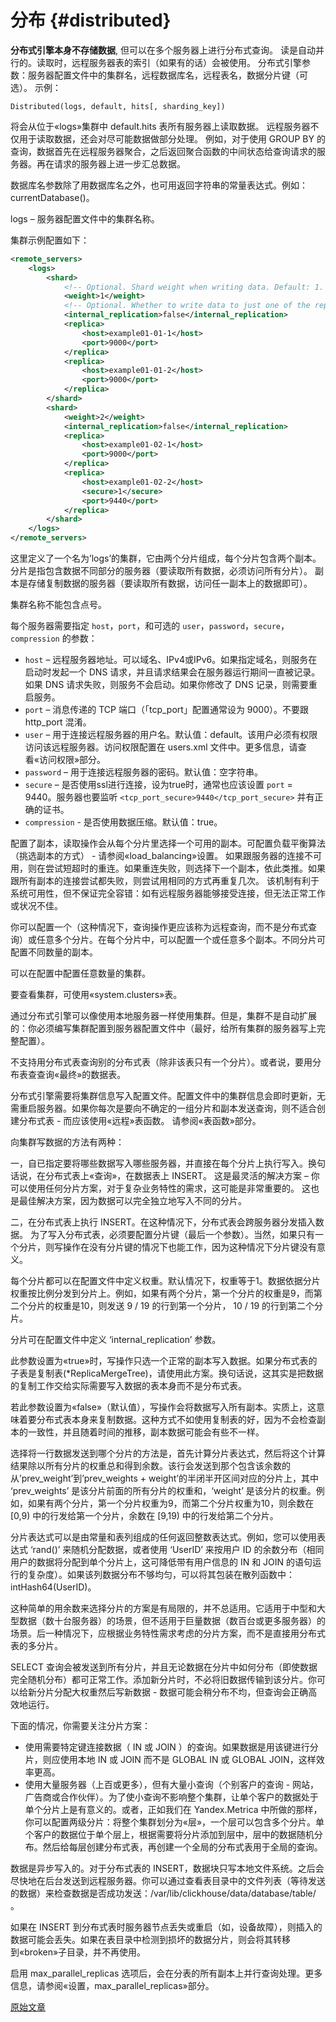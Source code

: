 # 分布 {#distributed}

**分布式引擎本身不存储数据**, 但可以在多个服务器上进行分布式查询。
读是自动并行的。读取时，远程服务器表的索引（如果有的话）会被使用。
分布式引擎参数：服务器配置文件中的集群名，远程数据库名，远程表名，数据分片键（可选）。
示例：

    Distributed(logs, default, hits[, sharding_key])

将会从位于«logs»集群中 default.hits 表所有服务器上读取数据。
远程服务器不仅用于读取数据，还会对尽可能数据做部分处理。
例如，对于使用 GROUP BY 的查询，数据首先在远程服务器聚合，之后返回聚合函数的中间状态给查询请求的服务器。再在请求的服务器上进一步汇总数据。

数据库名参数除了用数据库名之外，也可用返回字符串的常量表达式。例如：currentDatabase()。

logs – 服务器配置文件中的集群名称。

集群示例配置如下：

``` xml
<remote_servers>
    <logs>
        <shard>
            <!-- Optional. Shard weight when writing data. Default: 1. -->
            <weight>1</weight>
            <!-- Optional. Whether to write data to just one of the replicas. Default: false (write data to all replicas). -->
            <internal_replication>false</internal_replication>
            <replica>
                <host>example01-01-1</host>
                <port>9000</port>
            </replica>
            <replica>
                <host>example01-01-2</host>
                <port>9000</port>
            </replica>
        </shard>
        <shard>
            <weight>2</weight>
            <internal_replication>false</internal_replication>
            <replica>
                <host>example01-02-1</host>
                <port>9000</port>
            </replica>
            <replica>
                <host>example01-02-2</host>
                <secure>1</secure>
                <port>9440</port>
            </replica>
        </shard>
    </logs>
</remote_servers>
```

这里定义了一个名为’logs’的集群，它由两个分片组成，每个分片包含两个副本。
分片是指包含数据不同部分的服务器（要读取所有数据，必须访问所有分片）。
副本是存储复制数据的服务器（要读取所有数据，访问任一副本上的数据即可）。

集群名称不能包含点号。

每个服务器需要指定 `host`，`port`，和可选的 `user`，`password`，`secure`，`compression` 的参数：
- `host` – 远程服务器地址。可以域名、IPv4或IPv6。如果指定域名，则服务在启动时发起一个 DNS 请求，并且请求结果会在服务器运行期间一直被记录。如果 DNS 请求失败，则服务不会启动。如果你修改了 DNS 记录，则需要重启服务。
- `port` – 消息传递的 TCP 端口（「tcp_port」配置通常设为 9000）。不要跟 http_port 混淆。
- `user` – 用于连接远程服务器的用户名。默认值：default。该用户必须有权限访问该远程服务器。访问权限配置在 users.xml 文件中。更多信息，请查看«访问权限»部分。
- `password` – 用于连接远程服务器的密码。默认值：空字符串。
- `secure` – 是否使用ssl进行连接，设为true时，通常也应该设置 `port` = 9440。服务器也要监听 `<tcp_port_secure>9440</tcp_port_secure>` 并有正确的证书。
- `compression` - 是否使用数据压缩。默认值：true。

配置了副本，读取操作会从每个分片里选择一个可用的副本。可配置负载平衡算法（挑选副本的方式） - 请参阅«load_balancing»设置。
如果跟服务器的连接不可用，则在尝试短超时的重连。如果重连失败，则选择下一个副本，依此类推。如果跟所有副本的连接尝试都失败，则尝试用相同的方式再重复几次。
该机制有利于系统可用性，但不保证完全容错：如有远程服务器能够接受连接，但无法正常工作或状况不佳。

你可以配置一个（这种情况下，查询操作更应该称为远程查询，而不是分布式查询）或任意多个分片。在每个分片中，可以配置一个或任意多个副本。不同分片可配置不同数量的副本。

可以在配置中配置任意数量的集群。

要查看集群，可使用«system.clusters»表。

通过分布式引擎可以像使用本地服务器一样使用集群。但是，集群不是自动扩展的：你必须编写集群配置到服务器配置文件中（最好，给所有集群的服务器写上完整配置）。

不支持用分布式表查询别的分布式表（除非该表只有一个分片）。或者说，要用分布表查查询«最终»的数据表。

分布式引擎需要将集群信息写入配置文件。配置文件中的集群信息会即时更新，无需重启服务器。如果你每次是要向不确定的一组分片和副本发送查询，则不适合创建分布式表 - 而应该使用«远程»表函数。 请参阅«表函数»部分。

向集群写数据的方法有两种：

一，自已指定要将哪些数据写入哪些服务器，并直接在每个分片上执行写入。换句话说，在分布式表上«查询»，在数据表上 INSERT。
这是最灵活的解决方案 – 你可以使用任何分片方案，对于复杂业务特性的需求，这可能是非常重要的。
这也是最佳解决方案，因为数据可以完全独立地写入不同的分片。

二，在分布式表上执行 INSERT。在这种情况下，分布式表会跨服务器分发插入数据。
为了写入分布式表，必须要配置分片键（最后一个参数）。当然，如果只有一个分片，则写操作在没有分片键的情况下也能工作，因为这种情况下分片键没有意义。

每个分片都可以在配置文件中定义权重。默认情况下，权重等于1。数据依据分片权重按比例分发到分片上。例如，如果有两个分片，第一个分片的权重是9，而第二个分片的权重是10，则发送 9 / 19 的行到第一个分片， 10 / 19 的行到第二个分片。

分片可在配置文件中定义 ‘internal_replication’ 参数。

此参数设置为«true»时，写操作只选一个正常的副本写入数据。如果分布式表的子表是复制表(\*ReplicaMergeTree)，请使用此方案。换句话说，这其实是把数据的复制工作交给实际需要写入数据的表本身而不是分布式表。

若此参数设置为«false»（默认值），写操作会将数据写入所有副本。实质上，这意味着要分布式表本身来复制数据。这种方式不如使用复制表的好，因为不会检查副本的一致性，并且随着时间的推移，副本数据可能会有些不一样。

选择将一行数据发送到哪个分片的方法是，首先计算分片表达式，然后将这个计算结果除以所有分片的权重总和得到余数。该行会发送到那个包含该余数的从’prev_weight’到’prev_weights + weight’的半闭半开区间对应的分片上，其中 ‘prev_weights’ 是该分片前面的所有分片的权重和，‘weight’ 是该分片的权重。例如，如果有两个分片，第一个分片权重为9，而第二个分片权重为10，则余数在 \[0,9) 中的行发给第一个分片，余数在 \[9,19) 中的行发给第二个分片。

分片表达式可以是由常量和表列组成的任何返回整数表达式。例如，您可以使用表达式 ‘rand()’ 来随机分配数据，或者使用 ‘UserID’ 来按用户 ID 的余数分布（相同用户的数据将分配到单个分片上，这可降低带有用户信息的 IN 和 JOIN 的语句运行的复杂度）。如果该列数据分布不够均匀，可以将其包装在散列函数中：intHash64(UserID)。

这种简单的用余数来选择分片的方案是有局限的，并不总适用。它适用于中型和大型数据（数十台服务器）的场景，但不适用于巨量数据（数百台或更多服务器）的场景。后一种情况下，应根据业务特性需求考虑的分片方案，而不是直接用分布式表的多分片。

SELECT 查询会被发送到所有分片，并且无论数据在分片中如何分布（即使数据完全随机分布）都可正常工作。添加新分片时，不必将旧数据传输到该分片。你可以给新分片分配大权重然后写新数据 - 数据可能会稍分布不均，但查询会正确高效地运行。

下面的情况，你需要关注分片方案：

-   使用需要特定键连接数据（ IN 或 JOIN ）的查询。如果数据是用该键进行分片，则应使用本地 IN 或 JOIN 而不是 GLOBAL IN 或 GLOBAL JOIN，这样效率更高。
-   使用大量服务器（上百或更多），但有大量小查询（个别客户的查询 - 网站，广告商或合作伙伴）。为了使小查询不影响整个集群，让单个客户的数据处于单个分片上是有意义的。或者，正如我们在 Yandex.Metrica 中所做的那样，你可以配置两级分片：将整个集群划分为«层»，一个层可以包含多个分片。单个客户的数据位于单个层上，根据需要将分片添加到层中，层中的数据随机分布。然后给每层创建分布式表，再创建一个全局的分布式表用于全局的查询。

数据是异步写入的。对于分布式表的 INSERT，数据块只写本地文件系统。之后会尽快地在后台发送到远程服务器。你可以通过查看表目录中的文件列表（等待发送的数据）来检查数据是否成功发送：/var/lib/clickhouse/data/database/table/ 。

如果在 INSERT 到分布式表时服务器节点丢失或重启（如，设备故障），则插入的数据可能会丢失。如果在表目录中检测到损坏的数据分片，则会将其转移到«broken»子目录，并不再使用。

启用 max_parallel_replicas 选项后，会在分表的所有副本上并行查询处理。更多信息，请参阅«设置，max_parallel_replicas»部分。

[原始文章](https://clickhouse.com/docs/en/operations/table_engines/distributed/) <!--hide-->

